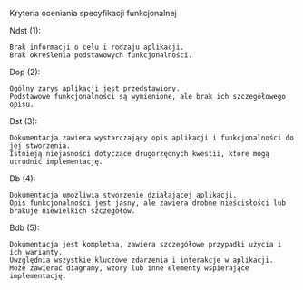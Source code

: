 Kryteria oceniania specyfikacji funkcjonalnej

Ndst (1):

    Brak informacji o celu i rodzaju aplikacji.
    Brak określenia podstawowych funkcjonalności.

Dop (2):

    Ogólny zarys aplikacji jest przedstawiony.
    Podstawowe funkcjonalności są wymienione, ale brak ich szczegółowego opisu.

Dst (3):

    Dokumentacja zawiera wystarczający opis aplikacji i funkcjonalności do jej stworzenia.
    Istnieją niejasności dotyczące drugorzędnych kwestii, które mogą utrudnić implementację.

Db (4):

    Dokumentacja umożliwia stworzenie działającej aplikacji.
    Opis funkcjonalności jest jasny, ale zawiera drobne nieścisłości lub brakuje niewielkich szczegółów.

Bdb (5):

    Dokumentacja jest kompletna, zawiera szczegółowe przypadki użycia i ich warianty.
    Uwzględnia wszystkie kluczowe zdarzenia i interakcje w aplikacji.
    Może zawierać diagramy, wzory lub inne elementy wspierające implementację.
